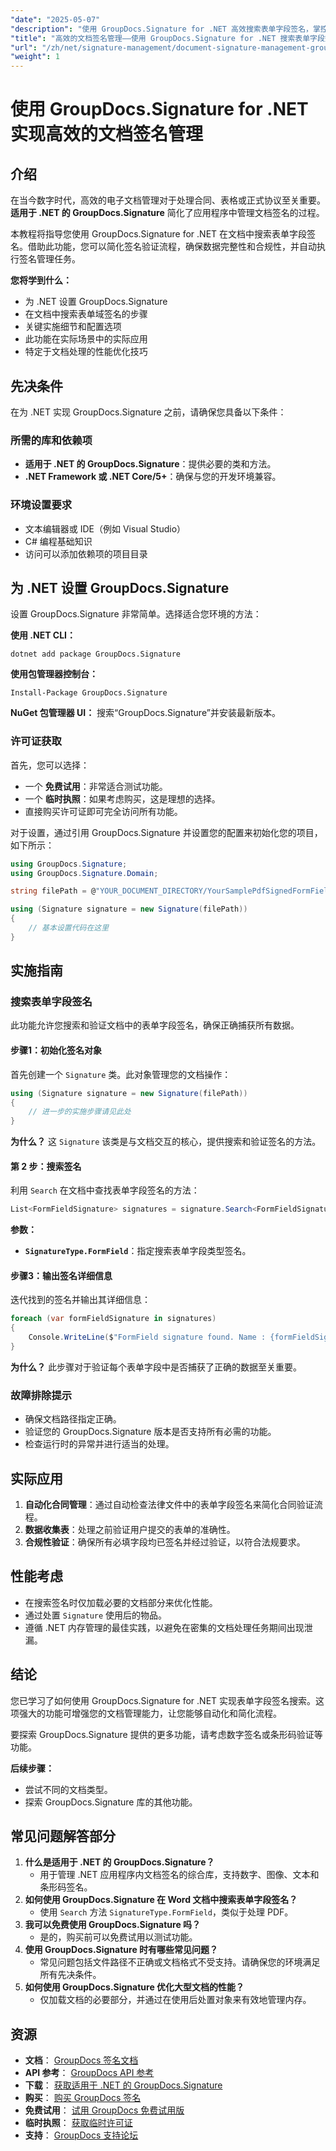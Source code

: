 ```yaml
---
"date": "2025-05-07"
"description": "使用 GroupDocs.Signature for .NET 高效搜索表单字段签名，掌控文档签名管理。简化流程并确保合规性。"
"title": "高效的文档签名管理——使用 GroupDocs.Signature for .NET 搜索表单字段签名"
"url": "/zh/net/signature-management/document-signature-management-groupdocs-net/"
"weight": 1
---
```


# 使用 GroupDocs.Signature for .NET 实现高效的文档签名管理

## 介绍

在当今数字时代，高效的电子文档管理对于处理合同、表格或正式协议至关重要。 **适用于 .NET 的 GroupDocs.Signature** 简化了应用程序中管理文档签名的过程。

本教程将指导您使用 GroupDocs.Signature for .NET 在文档中搜索表单字段签名。借助此功能，您可以简化签名验证流程，确保数据完整性和合规性，并自动执行签名管理任务。

**您将学到什么：**
- 为 .NET 设置 GroupDocs.Signature
- 在文档中搜索表单域签名的步骤
- 关键实施细节和配置选项
- 此功能在实际场景中的实际应用
- 特定于文档处理的性能优化技巧

## 先决条件

在为 .NET 实现 GroupDocs.Signature 之前，请确保您具备以下条件：

### 所需的库和依赖项
- **适用于 .NET 的 GroupDocs.Signature**：提供必要的类和方法。
- **.NET Framework 或 .NET Core/5+**：确保与您的开发环境兼容。

### 环境设置要求
- 文本编辑器或 IDE（例如 Visual Studio）
- C# 编程基础知识
- 访问可以添加依赖项的项目目录

## 为 .NET 设置 GroupDocs.Signature

设置 GroupDocs.Signature 非常简单。选择适合您环境的方法：

**使用 .NET CLI：**
```shell
dotnet add package GroupDocs.Signature
```

**使用包管理器控制台：**
```shell
Install-Package GroupDocs.Signature
```

**NuGet 包管理器 UI：** 
搜索“GroupDocs.Signature”并安装最新版本。

### 许可证获取

首先，您可以选择：
- 一个 **免费试用**：非常适合测试功能。
- 一个 **临时执照**：如果考虑购买，这是理想的选择。
- 直接购买许可证即可完全访问所有功能。

对于设置，通过引用 GroupDocs.Signature 并设置您的配置来初始化您的项目，如下所示：
```csharp
using GroupDocs.Signature;
using GroupDocs.Signature.Domain;

string filePath = @"YOUR_DOCUMENT_DIRECTORY/YourSamplePdfSignedFormField.pdf"; // 用实际文件路径替换

using (Signature signature = new Signature(filePath))
{
    // 基本设置代码在这里
}
```

## 实施指南

### 搜索表单字段签名

此功能允许您搜索和验证文档中的表单字段签名，确保正确捕获所有数据。

#### 步骤1：初始化签名对象

首先创建一个 `Signature` 类。此对象管理您的文档操作：
```csharp
using (Signature signature = new Signature(filePath))
{
    // 进一步的实施步骤请见此处
}
```
**为什么？** 这 `Signature` 该类是与文档交互的核心，提供搜索和验证签名的方法。

#### 第 2 步：搜索签名

利用 `Search` 在文档中查找表单字段签名的方法：
```csharp
List<FormFieldSignature> signatures = signature.Search<FormFieldSignature>(SignatureType.FormField);
```
**参数：**
- **`SignatureType.FormField`**：指定搜索表单字段类型签名。

#### 步骤3：输出签名详细信息

迭代找到的签名并输出其详细信息：
```csharp
foreach (var formFieldSignature in signatures)
{
    Console.WriteLine($"FormField signature found. Name : {formFieldSignature.Name}. Value: {formFieldSignature.Value}");
}
```
**为什么？** 此步骤对于验证每个表单字段中是否捕获了正确的数据至关重要。

### 故障排除提示
- 确保文档路径指定正确。
- 验证您的 GroupDocs.Signature 版本是否支持所有必需的功能。
- 检查运行时的异常并进行适当的处理。

## 实际应用
1. **自动化合同管理**：通过自动检查法律文件中的表单字段签名来简化合同验证流程。
2. **数据收集表**：处理之前验证用户提交的表单的准确性。
3. **合规性验证**：确保所有必填字段均已签名并经过验证，以符合法规要求。

## 性能考虑
- 在搜索签名时仅加载必要的文档部分来优化性能。
- 通过处置 `Signature` 使用后的物品。
- 遵循 .NET 内存管理的最佳实践，以避免在密集的文档处理任务期间出现泄漏。

## 结论

您已学习了如何使用 GroupDocs.Signature for .NET 实现表单字段签名搜索。这项强大的功能可增强您的文档管理能力，让您能够自动化和简化流程。

要探索 GroupDocs.Signature 提供的更多功能，请考虑数字签名或条形码验证等功能。

**后续步骤：**
- 尝试不同的文档类型。
- 探索 GroupDocs.Signature 库的其他功能。

## 常见问题解答部分
1. **什么是适用于 .NET 的 GroupDocs.Signature？**
   - 用于管理 .NET 应用程序内文档签名的综合库，支持数字、图像、文本和条形码签名。
2. **如何使用 GroupDocs.Signature 在 Word 文档中搜索表单字段签名？**
   - 使用 `Search` 方法 `SignatureType.FormField`，类似于处理 PDF。
3. **我可以免费使用 GroupDocs.Signature 吗？**
   - 是的，购买前可以免费试用以测试功能。
4. **使用 GroupDocs.Signature 时有哪些常见问题？**
   - 常见问题包括文件路径不正确或文档格式不受支持。请确保您的环境满足所有先决条件。
5. **如何使用 GroupDocs.Signature 优化大型文档的性能？**
   - 仅加载文档的必要部分，并通过在使用后处置对象来有效地管理内存。

## 资源
- **文档**： [GroupDocs 签名文档](https://docs.groupdocs.com/signature/net/)
- **API 参考**： [GroupDocs API 参考](https://reference.groupdocs.com/signature/net/)
- **下载**： [获取适用于 .NET 的 GroupDocs.Signature](https://releases.groupdocs.com/signature/net/)
- **购买**： [购买 GroupDocs 签名](https://purchase.groupdocs.com/buy)
- **免费试用**： [试用 GroupDocs 免费试用版](https://releases.groupdocs.com/signature/net/)
- **临时执照**： [获取临时许可证](https://purchase.groupdocs.com/temporary-license/)
- **支持**： [GroupDocs 支持论坛](https://forum.groupdocs.com/c/signature/)